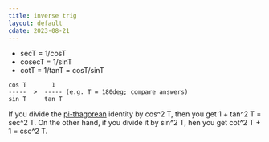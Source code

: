 ```yaml
---
title: inverse trig
layout: default
cdate: 2023-08-21
---
```


- secT = 1/cosT
- cosecT = 1/sinT
- cotT = 1/tanT = cosT/sinT

```
cos T       1             
-----  >  ----- (e.g. T = 180deg; compare answers)
sin T     tan T           
```

If you divide the [pi-thagorean](https://pi-thagoras.github.io/the-chicken-pen/) identity by cos^2 T, then you get 1 + tan^2 T = sec^2 T. On the other hand, if you divide it by sin^2 T, hen you get cot^2 T + 1 = csc^2 T.
